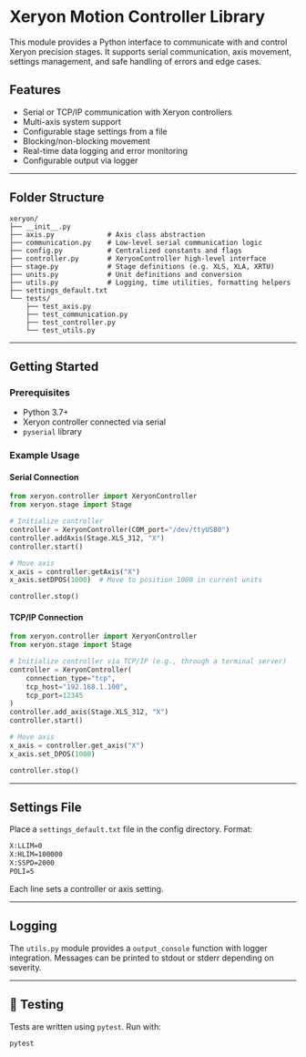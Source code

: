 # Xeryon Motion Controller Library

This module provides a Python interface to communicate with and control Xeryon precision stages. It supports serial communication, axis movement, settings management, and safe handling of errors and edge cases.

## Features
- Serial or TCP/IP communication with Xeryon controllers
- Multi-axis system support
- Configurable stage settings from a file
- Blocking/non-blocking movement
- Real-time data logging and error monitoring
- Configurable output via logger

---

## Folder Structure
```
xeryon/
├── __init__.py
├── axis.py             # Axis class abstraction
├── communication.py    # Low-level serial communication logic
├── config.py           # Centralized constants and flags
├── controller.py       # XeryonController high-level interface
├── stage.py            # Stage definitions (e.g. XLS, XLA, XRTU)
├── units.py            # Unit definitions and conversion
├── utils.py            # Logging, time utilities, formatting helpers
├── settings_default.txt
└── tests/
    ├── test_axis.py
    ├── test_communication.py
    ├── test_controller.py
    └── test_utils.py
```

---

## Getting Started
### Prerequisites
- Python 3.7+
- Xeryon controller connected via serial
- `pyserial` library


### Example Usage
#### Serial Connection
```python
from xeryon.controller import XeryonController
from xeryon.stage import Stage

# Initialize controller
controller = XeryonController(COM_port="/dev/ttyUSB0")
controller.addAxis(Stage.XLS_312, "X")
controller.start()

# Move axis
x_axis = controller.getAxis("X")
x_axis.setDPOS(1000)  # Move to position 1000 in current units

controller.stop()
```
#### TCP/IP Connection
```python
from xeryon.controller import XeryonController
from xeryon.stage import Stage

# Initialize controller via TCP/IP (e.g., through a terminal server)
controller = XeryonController(
    connection_type="tcp",
    tcp_host="192.168.1.100",
    tcp_port=12345
)
controller.add_axis(Stage.XLS_312, "X")
controller.start()

# Move axis
x_axis = controller.get_axis("X")
x_axis.set_DPOS(1000)

controller.stop()
```

---

## Settings File
Place a `settings_default.txt` file in the config directory. Format:
```txt
X:LLIM=0
X:HLIM=100000
X:SSPD=2000
POLI=5
```
Each line sets a controller or axis setting.

---

## Logging
The `utils.py` module provides a `output_console` function with logger integration. Messages can be printed to stdout or stderr depending on severity.

---

## 🧪 Testing
Tests are written using `pytest`. Run with:
```bash
pytest
```


